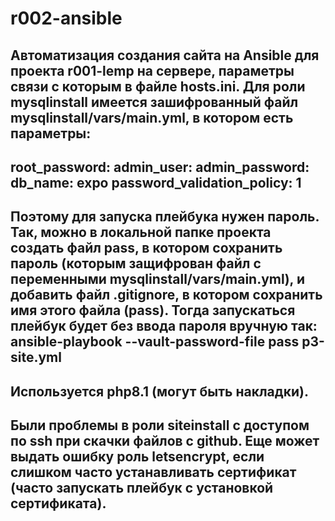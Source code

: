 # r002-ansible
Автоматизация создания сайта на Ansible для проекта r001-lemp на сервере, параметры связи с которым в файле hosts.ini.
Для роли mysqlinstall имеется зашифрованный файл mysqlinstall/vars/main.yml, в котором есть параметры:
---------------------------------
root_password: 
admin_user: 
admin_password: 
db_name: expo
password_validation_policy: 1
---------------------------------
Поэтому для запуска плейбука нужен пароль. Так, можно в локальной папке проекта создать файл pass, в котором сохранить пароль (которым защифрован файл с переменными mysqlinstall/vars/main.yml), и добавить файл .gitignore, в котором сохранить имя этого файла (pass). Тогда запускаться плейбук будет без ввода пароля вручную так: ansible-playbook --vault-password-file pass  p3-site.yml
---------------------------------
Используется php8.1 (могут быть накладки). 
---------------------------------
Были проблемы в роли siteinstall с доступом по ssh при скачки файлов с github. 
Еще может выдать ошибку роль letsencrypt, если слишком часто устанавливать сертификат (часто запускать плейбук с установкой сертификата). 
---------------------------------